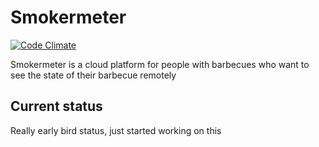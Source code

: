 # Smokermeter
[![Code Climate](https://codeclimate.com/github/roy/smokermeter/badges/gpa.svg)](https://codeclimate.com/github/roy/smokermeter)

Smokermeter is a cloud platform for people with barbecues who want to see the state of their barbecue remotely

## Current status
Really early bird status, just started working on this
